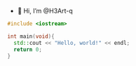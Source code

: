 - 👋 Hi, I’m @H3Art-q
```C++
#include <iostream>

int main(void){
  std::cout << "Hello, world!" << endl;
  return 0;
}
```

<!---
H3Art-q/H3Art-q is a ✨ special ✨ repository because its `README.md` (this file) appears on your GitHub profile.
You can click the Preview link to take a look at your changes.
--->
